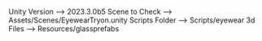 Unity Version --> 2023.3.0b5
Scene to Check --> Assets/Scenes/EyewearTryon.unity
Scripts Folder --> Scripts/eyewear
3d Files --> Resources/glassprefabs
